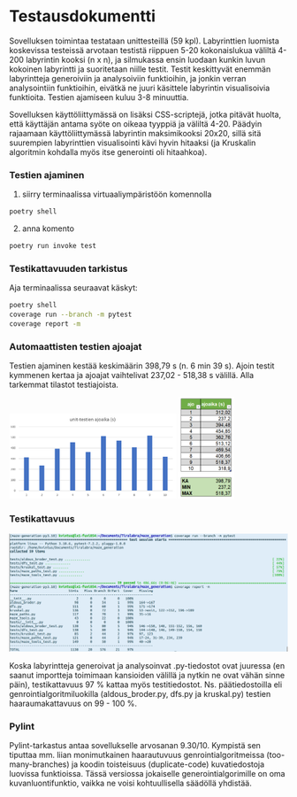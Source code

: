 # Testausdokumentti

Sovelluksen toimintaa testataan unittesteillä (59 kpl). Labyrinttien luomista koskevissa testeissä arvotaan testistä riippuen 5-20 kokonaislukua väliltä 4-200 labyrintin kooksi (n x n), ja silmukassa ensin luodaan kunkin luvun kokoinen labyrintti ja suoritetaan niille testit. Testit keskittyvät enemmän labyrintteja generoiviin ja analysoiviin funktioihin, ja jonkin verran analysointiin funktioihin, eivätkä ne juuri käsittele labyrintin visualisoivia funktioita. Testien ajamiseen kuluu 3-8 minuuttia.

Sovelluksen käyttöliittymässä on lisäksi CSS-scriptejä, jotka pitävät huolta, että käyttäjän antama syöte on oikeaa tyyppiä ja väliltä 4-20. Päädyin rajaamaan käyttöliittymässä labyrintin maksimikooksi 20x20, sillä sitä suurempien labyrinttien visualisointi kävi hyvin hitaaksi (ja Kruskalin algoritmin kohdalla myös itse generointi oli hitaahkoa).


### Testien ajaminen

1. siirry terminaalissa virtuaaliympäristöön komennolla 
```bash
poetry shell
```
2. anna komento 
```bash
poetry run invoke test
```

### Testikattavuuden tarkistus

Aja terminaalissa seuraavat käskyt:
```bash
poetry shell
coverage run --branch -m pytest
coverage report -m
```

### Automaattisten testien ajoajat

Testien ajaminen kestää keskimäärin 398,79 s (n. 6 min 39 s). Ajoin testit kymmenen kertaa ja ajoajat vaihtelivat 237,02 - 518,38 s välillä. Alla tarkemmat tilastot testiajoista.

<img src="https://github.com/KatjaKvintus/maze_generation/blob/main/dokumentaatio/Kuvat/unittestien_ajoajat.png" width="60%" height="60%">

<img src="https://github.com/KatjaKvintus/maze_generation/blob/main/dokumentaatio/Kuvat/tilasto_unittest.png" width="20%" height="20%">


### Testikattavuus

![](https://github.com/KatjaKvintus/maze_generation/blob/main/dokumentaatio/Kuvat/testikattavuus%202023-05-13.png)

Koska labyrintteja generoivat ja analysoinvat .py-tiedostot ovat juuressa (en saanut importteja toimimaan kansioiden välillä ja nytkin ne ovat vähän sinne päin), testikattavuus 97 % kattaa myös testitiedostot. Ns. päätiedostoilla eli genrointialgoritmiluokilla (aldous_broder.py, dfs.py ja kruskal.py) testien haaraumakattavuus on 99 - 100 %.


### Pylint

Pylint-tarkastus antaa sovellukselle arvosanan 9.30/10. Kympistä sen tiputtaa mm. liian monimutkainen haarautuvuus genrointialgoritmeissa (too-many-branches) ja koodin toisteisuus (duplicate-code) kuvatiedostoja luovissa funktioissa. Tässä versiossa jokaiselle generointialgorimille on oma kuvanluontifunktio, vaikka ne voisi kohtuullisella säädöllä yhdistää.

